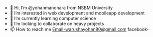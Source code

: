 - 👋 Hi, I’m @yohanmanohara from NSBM University
- 👀 I’m interested in web development and mobileapp development
- 🌱 I’m currently learning computer science
- 💞️ I’m looking to collaborate on heavy projects
- 📫 How to reach me
                Email-warushayohan80@gmail.com
                facebook-
                  
<!---
yohanmanohara/yohanmanohara is a ✨ special ✨ repository because its `README.md` (this file) appears on your GitHub profile.
You can click the Preview link to take a look at your changes.
--->
